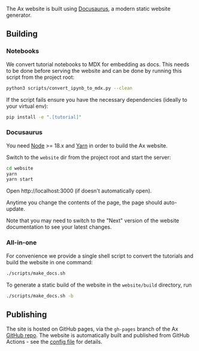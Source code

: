 The Ax website is built using [Docusaurus](https://docusaurus.io/), a modern static website generator.

## Building

### Notebooks
We convert tutorial notebooks to MDX for embedding as docs. This needs to be done before serving the website and can be done by running this script from the project root:

```bash
python3 scripts/convert_ipynb_to_mdx.py --clean
```

If the script fails ensure you have the necessary dependencies (ideally to your virtual env):

```bash
pip install -e ".[tutorial]"
```

### Docusaurus
You need [Node](https://nodejs.org/en/) >= 18.x and
[Yarn](https://yarnpkg.com/en/) in order to build the Ax website.

Switch to the `website` dir from the project root and start the server:
```bash
cd website
yarn
yarn start
```

Open http://localhost:3000 (if doesn't automatically open).

Anytime you change the contents of the page, the page should auto-update.

Note that you may need to switch to the "Next" version of the website documentation to see your latest changes.

### All-in-one

For convenience we provide a single shell script to convert the tutorials and build the website in one command:
```bash
./scripts/make_docs.sh
```

To generate a static build of the website in the `website/build` directory, run
```bash
./scripts/make_docs.sh -b
```

## Publishing

The site is hosted on GitHub pages, via the `gh-pages` branch of the Ax
[GitHub repo](https://github.com/facebook/Ax/tree/gh-pages).
The website is automatically built and published from GitHub Actions - see the
[config file](https://github.com/facebook/Ax/blob/main/.github/workflows/publish_website.yml) for details.

